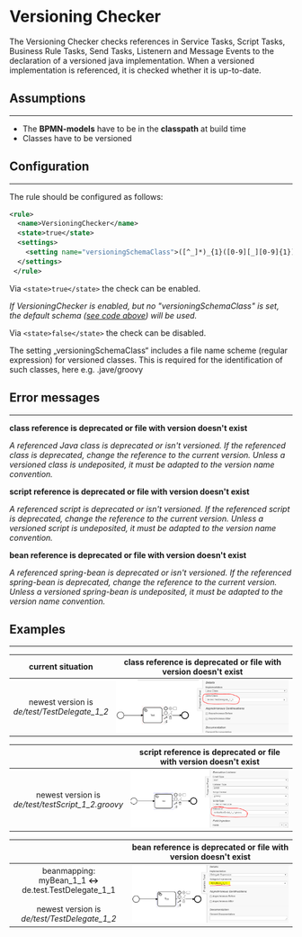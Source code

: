 Versioning Checker
=================================
The Versioning Checker checks references in Service Tasks, Script Tasks, Business Rule Tasks, Send Tasks, Listenern and Message Events
to the declaration of a versioned java implementation.
When a versioned implementation is referenced, it is checked whether it is up-to-date.

## Assumptions
----------------------------------------------
- The **BPMN-models** have to be in the **classpath** at build time
- Classes have to be versioned

## Configuration
------------------------------------------
The rule should be configured as follows:<a name="code"></a>
```xml
<rule>
  <name>VersioningChecker</name>
  <state>true</state>
  <settings>
  	<setting name="versioningSchemaClass">([^_]*)_{1}([0-9][_][0-9]{1})\.(java|groovy)</setting>
  </settings>
 </rule>

```

Via `<state>true</state>` the check can be enabled.

_If VersioningChecker is enabled, but no "versioningSchemaClass" is set, the default schema ([see code above](#code)) will be used._

Via `<state>false</state>` the check can be disabled.

The setting „versioningSchemaClass“ includes a file name scheme (regular expression) for versioned classes.
This is required for the identification of such classes, here e.g. <name>_<majorversion>_<minorversion>.jave/groovy

## Error messages
-----------------------------------------
**class reference is deprecated or file with version doesn't exist**

_A referenced Java class is deprecated or isn't versioned._
_If the referenced class is deprecated, change the reference to the current version._
_Unless a versioned class is undeposited, it must be adapted to the version name convention._

**script reference is deprecated or file with version doesn't exist**

_A referenced script is deprecated or isn't versioned._
_If the referenced script is deprecated, change the reference to the current version._
_Unless a versioned script is undeposited, it must be adapted to the version name convention._

**bean reference is deprecated or file with version doesn't exist**

_A referenced spring-bean is deprecated or isn't versioned._
_If the referenced spring-bean is deprecated, change the reference to the current version._
_Unless a versioned spring-bean is undeposited, it must be adapted to the version name convention._



## Examples
----------------------------------------

| **current situation**                                                                                               | **class reference is deprecated or file with version doesn't exist**               | 
| :---------------------------------------------------------------------------------------------------------------:|:---------------------------------------------------------------------------:| 
| newest version is <br/> *de/test/TestDelegate_1_2*                                                                |![class has old/no version](img/VersioningChecker_JavaClassVersioning.PNG "old Version")|

|                                                                                                  | **script reference is deprecated or file with version doesn't exist**       | 
| :---------------------------------------------------------------------------------------------------------------:|:---------------------------------------------------------------------------:| 
| newest version is <br/> *de/test/testScript_1_2.groovy*                                                              |![script has old/no version](img/VersioningChecker_ScriptVersioning.PNG "old Version") |


|                                                                                                  | **bean reference is deprecated or file with version doesn't exist**                | 
| :---------------------------------------------------------------------------------------------------------------:|:----------------------------------------------------------------------------------:| 
| beanmapping: <br/> myBean_1_1  **<->**  de.test.TestDelegate\_1\_1 <br/><br/> newest version is<br/> *de/test/TestDelegate_1_2*      | ![bean has old/no version](img/VersioningChecker_BeanVersioning.PNG "old Version") | 



